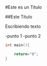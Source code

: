 #Este es un Titulo

##Este Titulo

Escribiendo texto

 -punto 1
 -punto 2

 ```CPP
 int main(){

     return="0";
 }
 ```
